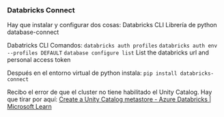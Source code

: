 


### Databricks Connect
Hay que instalar y configurar dos cosas:
	Databricks CLI
	Librería de python database-connect

Dabatricks CLI
	Comandos:
		`databricks auth profiles`
		`databricks auth env --profiles DEFAULT`
		`database configure list`
			List the databricks url and personal access token
		
Después en el entorno virtual de python instala:
`pip install databricks-connect`


Recibo el error de que el cluster no tiene habilitado el Unity Catalog. 
Hay que tirar por aquí:
[Create a Unity Catalog metastore - Azure Databricks | Microsoft Learn](https://learn.microsoft.com/en-us/azure/databricks/data-governance/unity-catalog/create-metastore)